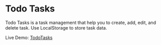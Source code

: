 # Todo Tasks

Todo Tasks is a task management that help you to create, add, edit, and delete task. Use LocalStorage to store task data.

Live Demo: [TodoTasks](https://kyle-panuringan.github.io/todo-tasks/)
